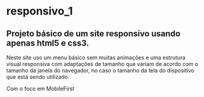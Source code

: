 # responsivo_1

## Projeto básico de um site responsivo usando apenas html5 e css3.

Neste site uso um menu básico sem muitas animações e uma estrutura visual responsiva com adaptações de tamanho que variam de acordo com o tamanho da janela do navegador, no caso o tamanho da tela do dispositivo que está sendo utilizado.

Com o foco em MobileFirst